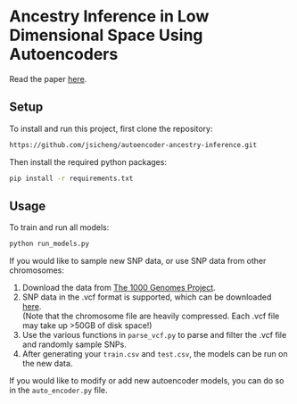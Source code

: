 # Ancestry Inference in Low Dimensional Space Using Autoencoders

Read the paper [here](https://github.com/jsicheng/autoencoder-ancestry-inference/blob/main/Ancestry%20Inference%20in%20Low%20Dimensional%20Space%20Using%20Autoencoders.pdf).



## Setup

To install and run this project, first clone the repository:

```sh
https://github.com/jsicheng/autoencoder-ancestry-inference.git
```

Then install the required python packages:

```sh
pip install -r requirements.txt
```

## Usage

To train and run all models:

```sh
python run_models.py
```

If you would like to sample new SNP data, or use SNP data from other chromosomes:
1. Download the data from [The 1000 Genomes Project](https://www.internationalgenome.org/).
2. SNP data in the .vcf format is supported, which can be downloaded [here](http://ftp.1000genomes.ebi.ac.uk/vol1/ftp/release/20130502/).\
(Note that the chromosome file are heavily compressed. Each \.vcf file may take up >50GB of disk space!)
3. Use the various functions in `parse_vcf.py` to parse and filter the \.vcf file and randomly sample SNPs.
4. After generating your `train.csv` and `test.csv`, the models can be run on the new data.

If you would like to modify or add new autoencoder models, you can do so in the `auto_encoder.py` file.